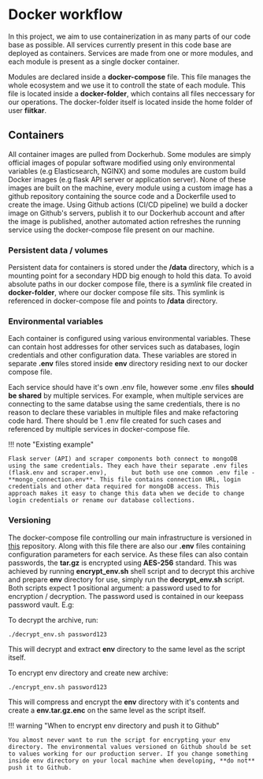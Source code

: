 # Docker workflow
In this project, we aim to use containerization in as many parts of our code base as possible. All services currently present in this code base are deployed as containers. Services are made from one or more modules, and each module is present as a single docker container.

Modules are declared inside a **docker-compose** file. This file manages the whole ecosystem and we use it to controll the state of each module. This file is located inside a **docker-folder**, which contains all files neccessary for our operations. The docker-folder itself is located inside the home folder of user **fiitkar**.

## Containers
All container images are pulled from Dockerhub. Some modules are simply official images of popular software modified using only environmental variables (e.g Elasticsearch, NGINX) and some modules are custom build Docker images (e.g flask API server or application server). None of these images are built on the machine, every module using a custom image has a github repository containing the source code and a Dockerfile used to create the image. Using Github actions (CI/CD pipeline) we build a docker image on Github's servers, publish it to our Dockerhub account and after the image is published, another automated action refreshes the running service using the docker-compose file present on our machine. 

### Persistent data / volumes
Persistent data for containers is stored under the **/data** directory, which is a mounting point for a secondary HDD big enough to hold this data. To avoid absolute paths in our docker compose file, there is a _symlink_ file created in **docker-folder**, where our docker compose file sits. This symlink is referenced in docker-compose file and points to **/data** directory.

### Environmental variables
Each container is configured using various environmental variables. These can contain host addresses for other services such as databases, login credentials and other configuration data. These variables are stored in separate **.env** files stored inside **env** directory residing next to our docker compose file. 


Each service should have it's own .env file, however some .env files **should be shared** by multiple services. For example, when multiple services are connecting to the same databse using the same credentials, there is no reason to declare these variables in multiple files and make refactoring code hard. There should be 1 .env file created for such cases and referenced by multiple services in docker-compose file. 

!!! note "Existing example"

    Flask server (API) and scraper components both connect to mongoDB using the same credentials. They each have their separate .env files (flask.env and scraper.env),       but both use one common .env file - **mongo_connection.env**. This file contains connection URL, login credentials and other data required for mongoDB access. This       approach makes it easy to change this data when we decide to change login credentials or rename our database collections.

### Versioning
The docker-compose file controlling our main infrastructure is versioned in [this](https://github.com/FIIT-TEAM8/service_config) repository. Along with this file there are also our **.env** files containing configuration parameters for each service. As these files can also contain passwords, the **tar.gz**
 is encrypted using **AES-256** standard. This was achieved by running **encrypt_env.sh** shell script and to decrypt this archive and prepare **env** directory for use, simply run the **decrypt_env.sh** script. Both scripts expect 1 positional argument: a password used to for encryption / decryption. The password used is contained in our keepass password vault. E.g:
 
To decrypt the archive, run:
```
./decrypt_env.sh password123
```
This will decrypt and extract **env** directory to the same level as the script itself.

To encrypt env directory and create new archive:
```
./encrypt_env.sh password123
```
This will compress and encrypt the **env** directory with it's contents and create a **env.tar.gz.enc** on the same level as the script itself.

!!! warning "When to encrypt env directory and push it to Github"

    You almost never want to run the script for encrypting your env directory. The environmental values versioned on Github should be set to values working for our production server. If you change something inside env directory on your local machine when developing, **do not** push it to Github.
